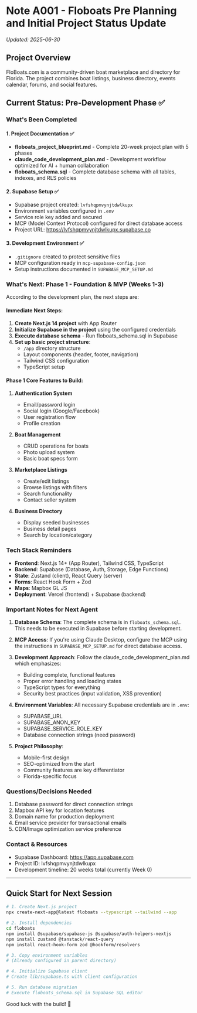 # Note A001 - Floboats Pre Planning and Initial Project Status Update
*Updated: 2025-06-30*

## Project Overview
FloBoats.com is a community-driven boat marketplace and directory for Florida. The project combines boat listings, business directory, events calendar, forums, and social features.

## Current Status: Pre-Development Phase ✅

### What's Been Completed

#### 1. Project Documentation ✅
- **floboats_project_blueprint.md** - Complete 20-week project plan with 5 phases
- **claude_code_development_plan.md** - Development workflow optimized for AI + human collaboration
- **floboats_schema.sql** - Complete database schema with all tables, indexes, and RLS policies

#### 2. Supabase Setup ✅
- Supabase project created: `lvfshqpmvynjtdwlkupx`
- Environment variables configured in `.env`
- Service role key added and secured
- MCP (Model Context Protocol) configured for direct database access
- Project URL: https://lvfshqpmvynjtdwlkupx.supabase.co

#### 3. Development Environment ✅
- `.gitignore` created to protect sensitive files
- MCP configuration ready in `mcp-supabase-config.json`
- Setup instructions documented in `SUPABASE_MCP_SETUP.md`

### What's Next: Phase 1 - Foundation & MVP (Weeks 1-3)

According to the development plan, the next steps are:

#### Immediate Next Steps:
1. **Create Next.js 14 project** with App Router
2. **Initialize Supabase in the project** using the configured credentials
3. **Execute database schema** - Run floboats_schema.sql in Supabase
4. **Set up basic project structure**:
   - `/app` directory structure
   - Layout components (header, footer, navigation)
   - Tailwind CSS configuration
   - TypeScript setup

#### Phase 1 Core Features to Build:
1. **Authentication System**
   - Email/password login
   - Social login (Google/Facebook)
   - User registration flow
   - Profile creation

2. **Boat Management**
   - CRUD operations for boats
   - Photo upload system
   - Basic boat specs form

3. **Marketplace Listings**
   - Create/edit listings
   - Browse listings with filters
   - Search functionality
   - Contact seller system

4. **Business Directory**
   - Display seeded businesses
   - Business detail pages
   - Search by location/category

### Tech Stack Reminders
- **Frontend**: Next.js 14+ (App Router), Tailwind CSS, TypeScript
- **Backend**: Supabase (Database, Auth, Storage, Edge Functions)
- **State**: Zustand (client), React Query (server)
- **Forms**: React Hook Form + Zod
- **Maps**: Mapbox GL JS
- **Deployment**: Vercel (frontend) + Supabase (backend)

### Important Notes for Next Agent

1. **Database Schema**: The complete schema is in `floboats_schema.sql`. This needs to be executed in Supabase before starting development.

2. **MCP Access**: If you're using Claude Desktop, configure the MCP using the instructions in `SUPABASE_MCP_SETUP.md` for direct database access.

3. **Development Approach**: Follow the claude_code_development_plan.md which emphasizes:
   - Building complete, functional features
   - Proper error handling and loading states
   - TypeScript types for everything
   - Security best practices (input validation, XSS prevention)

4. **Environment Variables**: All necessary Supabase credentials are in `.env`:
   - SUPABASE_URL
   - SUPABASE_ANON_KEY
   - SUPABASE_SERVICE_ROLE_KEY
   - Database connection strings (need password)

5. **Project Philosophy**: 
   - Mobile-first design
   - SEO-optimized from the start
   - Community features are key differentiator
   - Florida-specific focus

### Questions/Decisions Needed
1. Database password for direct connection strings
2. Mapbox API key for location features
3. Domain name for production deployment
4. Email service provider for transactional emails
5. CDN/Image optimization service preference

### Contact & Resources
- Supabase Dashboard: https://app.supabase.com
- Project ID: lvfshqpmvynjtdwlkupx
- Development timeline: 20 weeks total (currently Week 0)

---

## Quick Start for Next Session

```bash
# 1. Create Next.js project
npx create-next-app@latest floboats --typescript --tailwind --app

# 2. Install dependencies
cd floboats
npm install @supabase/supabase-js @supabase/auth-helpers-nextjs
npm install zustand @tanstack/react-query
npm install react-hook-form zod @hookform/resolvers

# 3. Copy environment variables
# (Already configured in parent directory)

# 4. Initialize Supabase client
# Create lib/supabase.ts with client configuration

# 5. Run database migration
# Execute floboats_schema.sql in Supabase SQL editor
```

Good luck with the build! 🚀